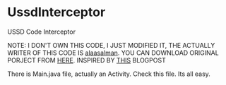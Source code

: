 UssdInterceptor
===============

USSD Code Interceptor

NOTE: I DON'T OWN THIS CODE, I JUST MODIFIED IT, THE ACTUALLY WRITER OF THIS CODE IS <a href="https://github.com/alaasalman">alaasalman</a>.
YOU CAN DOWNLOAD ORIGINAL PORJECT FROM <a href=https://github.com/alaasalman/ussdinterceptor>HERE</a>.
INSPIRED BY <a href="http://www.codedemigod.com/intercepting-ussd-calls-in-android/">THIS</a> BLOGPOST


      
There is Main.java file, actually an Activity. Check this file. Its all easy.
